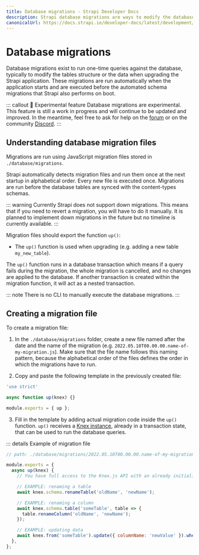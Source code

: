 ```yaml
---
title: Database migrations - Strapi Developer Docs
description: Strapi database migrations are ways to modify the database
canonicalUrl: https://docs.strapi.io/developer-docs/latest/development/backend-customization/database-migrations.html
---
```


# Database migrations

Database migrations exist to run one-time queries against the database, typically to modify the tables structure or the data when upgrading the Strapi application. These migrations are run automatically when the application starts and are executed before the automated schema migrations that Strapi also performs on boot.

::: callout 🚧  Experimental feature
Database migrations are experimental. This feature is still a work in progress and will continue to be updated and improved. In the meantime, feel free to ask for help on the [forum](https://forum.strapi.io/) or on the community [Discord](https://discord.strapi.io).
:::

## Understanding database migration files

Migrations are run using JavaScript migration files stored in `./database/migrations`.

Strapi automatically detects migration files and run them once at the next startup in alphabetical order. Every new file is executed once. Migrations are run before the database tables are synced with the content-types schemas.

::: warning
Currently Strapi does not support down migrations. This means that if you need to revert a migration, you will have to do it manually. It is planned to implement down migrations in the future but no timeline is currently available.
:::

Migration files should export the function `up()`:

- The `up()` function is used when upgrading (e.g. adding a new table `my_new_table`).

The `up()` function runs in a database transaction which means if a query fails during the migration, the whole migration is cancelled, and no changes are applied to the database. If another transaction is created within the migration function, it will act as a nested transaction.

::: note
There is no CLI to manually execute the database migrations.
:::

## Creating a migration file

To create a migration file:

1. In the `./database/migrations` folder, create a new file named after the date and the name of the migration (e.g. `2022.05.10T00.00.00.name-of-my-migration.js`). Make sure that the file name follows this naming pattern, because the alphabetical order of the files defines the order in which the migrations have to run.

2. Copy and paste the following template in the previously created file:

```jsx
'use strict'

async function up(knex) {}

module.exports = { up };
```

3. Fill in the template by adding actual migration code inside the `up()` function.
`up()` receives a [Knex instance](https://knexjs.org/), already in a transaction state, that can be used to run the database queries.

::: details Example of migration file

```jsx
// path: ./database/migrations/2022.05.10T00.00.00.name-of-my-migration.js

module.exports = {
  async up(knex) {
    // You have full access to the Knex.js API with an already initialized connection to the database

    // EXAMPLE: renaming a table
    await knex.schema.renameTable('oldName', 'newName');

    // EXAMPLE: renaming a column
    await knex.schema.table('someTable', table => {
      table.renameColumn('oldName', 'newName');
    });

    // EXAMPLE: updating data
    await knex.from('someTable').update({ columnName: 'newValue' }).where({ columnName: 'oldValue' });
  },
};
```
